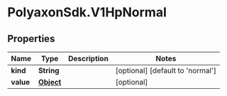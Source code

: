 # PolyaxonSdk.V1HpNormal

## Properties

Name | Type | Description | Notes
------------ | ------------- | ------------- | -------------
**kind** | **String** |  | [optional] [default to &#39;normal&#39;]
**value** | [**Object**](.md) |  | [optional] 


